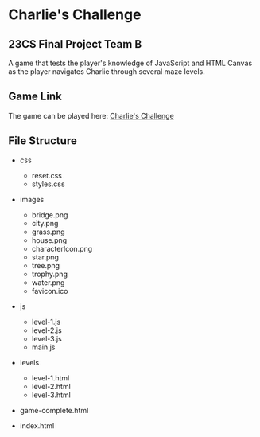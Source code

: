# Charlie's Challenge

## 23CS Final Project Team B

A game that tests the player's knowledge of JavaScript and HTML Canvas as the
player navigates Charlie through several maze levels.

## Game Link

The game can be played here: [Charlie's Challenge](https://eleahkeith.github.io/23CSFinal/)

## File Structure

* css
    - reset.css
    - styles.css

* images
    - bridge.png
    - city.png
    - grass.png
    - house.png
    - characterIcon.png
    - star.png
    - tree.png
    - trophy.png
    - water.png
    - favicon.ico

* js
    - level-1.js
    - level-2.js
    - level-3.js
    - main.js

* levels
    - level-1.html
    - level-2.html
    - level-3.html

* game-complete.html
* index.html
